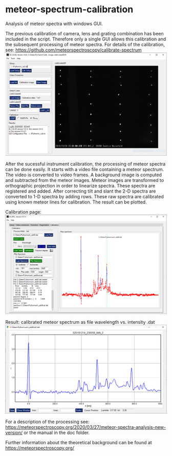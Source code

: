 # meteor-spectrum-calibration
Analysis of meteor spectra with windows GUI.

The previous calibration of camera, lens and grating combination has been included in the script. Therefore only a single GUI allows this calibration and the subsequent processing of meteor spectra. For details of the calibration, see:
https://github.com/meteorspectroscopy/calibrate-spectrum
<img src= https://github.com/meteorspectroscopy/calibrate-spectrum/blob/master/doc/m_calib_menu.png>

After the sucessful instrument calibration, the processing of meteor spectra can be done easily. It starts with a video file containing a meteor spectrum. The video is converted to video frames. A background image is computed and subtracted from the meteor images. Meteor images are transformed to orthographic projection in order to linearize spectra. These spectra are registered and added. After correcting tilt and slant the 2-D spectra are converted to 1-D spectra by adding rows. These raw spectra are calibrated using known meteor lines for calibration. The result can be plotted.

Calibration page:
<img src= https://github.com/meteorspectroscopy/meteor-spectrum/blob/master/doc/m_spec%20calibration.PNG>

Result: calibrated meteor spectrum as file wavelength vs. intensity .dat
<img src= https://github.com/meteorspectroscopy/meteor-spectrum/blob/master/doc/m_spec%20plot%20spectrum.PNG>

For a description of the processing see: https://meteorspectroscopy.org/2020/03/27/meteor-spectra-analysis-new-version/
or the manual in the doc folder.

Further information about the theoretical background can be found at https://meteorspectroscopy.org/

